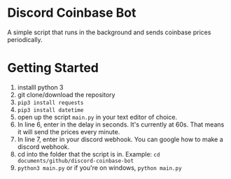 # Discord Coinbase Bot

A simple script that runs in the background and sends coinbase prices periodically.

# Getting Started
1. installl python 3
2. git clone/download the repository
3. ```pip3 install requests```
4. ```pip3 install datetime```
5. open up the script ```main.py``` in your text editor of choice.
6. In line 6, enter in the delay in seconds. It's currently at 60s. That means it will send the prices every minute.
7. In line 7, enter in your discord webhook. You can google how to make a discord webhook.
8. cd into the folder that the script is in. Example: ```cd documents/github/discord-coinbase-bot```
9. ```python3 main.py``` or if you're on windows, ```python main.py```
